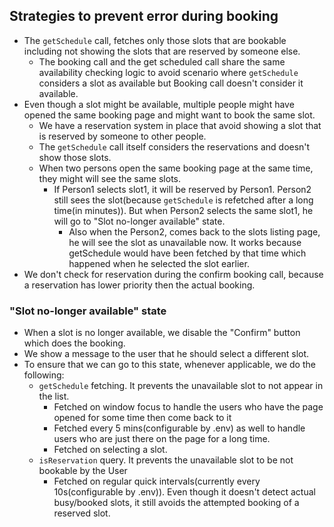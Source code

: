 ## Strategies to prevent error during booking

- The `getSchedule` call, fetches only those slots that are bookable including not showing the slots that are reserved by someone else.
  - The booking call and the get scheduled call share the same availability checking logic to avoid scenario where `getSchedule` considers a slot as available but Booking call doesn't consider it available.
- Even though a slot might be available, multiple people might have opened the same booking page and might want to book the same slot.
  - We have a reservation system in place that avoid showing a slot that is reserved by someone to other people.
  - The `getSchedule` call itself considers the reservations and doesn't show those slots.
  - When two persons open the same booking page at the same time, they might will see the same slots.
    - If Person1 selects slot1, it will be reserved by Person1. Person2 still sees the slot(because `getSchedule` is refetched after a long time(in minutes)). But when Person2 selects the same slot1, he will go to "Slot no-longer available" state.
      - Also when the Person2, comes back to the slots listing page, he will see the slot as unavailable now. It works because getSchedule would have been fetched by that time which happened when he selected the slot earlier.
- We don't check for reservation during the confirm booking call, because a reservation has lower priority then the actual booking.

### "Slot no-longer available" state

- When a slot is no longer available, we disable the "Confirm" button which does the booking.
- We show a message to the user that he should select a different slot.
- To ensure that we can go to this state, whenever applicable, we do the following:
  - `getSchedule` fetching. It prevents the unavailable slot to not appear in the list.
    - Fetched on window focus to handle the users who have the page opened for some time then come back to it
    - Fetched every 5 mins(configurable by .env) as well to handle users who are just there on the page for a long time.
    - Fetched on selecting a slot.
  - `isReservation` query. It prevents the unavailable slot to be not bookable by the User
    - Fetched on regular quick intervals(currently every 10s(configurable by .env)). Even though it doesn't detect actual busy/booked slots, it still avoids the attempted booking of a reserved slot.
